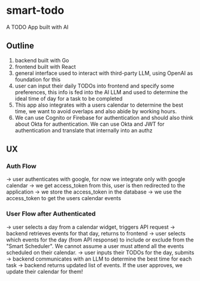# smart-todo
A TODO App built with AI

## Outline
1. backend built with Go
2. frontend built with React
3. general interface used to interact with third-party LLM, using OpenAI as
   foundation for this
4. user can input their daily TODOs into frontend and specify some preferences,
   this info is fed into the AI LLM and used to determine the ideal time of day
for a task to be completed
5. This app also integrates with a users calendar to determine the best time, we
   want to avoid overlaps and also abide by working hours.
6. We can use Cognito or Firebase for authentication and should also think
   about Okta for authentication. We can use Okta and JWT for authentication and
translate that internally into an authz


## UX
### Auth Flow
-> user authenticates with google, for now we integrate only with google calendar
-> we get access_token from this, user is then redirected to the application
-> we store the access_token in the database
-> we use the access_token to get the users calendar events

### User Flow after Authenticated
-> user selects a day from a calendar widget, triggers API request
   -> backend retrieves events for that day, returns to frontend
-> user selects which events for the day (from API response) to include or exclude from the "Smart Scheduler". We cannot assume a user must attend all the events scheduled on their calendar.
-> user inputs their TODOs for the day, submits
   -> backend communicates with an LLM to determine the best time for each task
-> backend returns updated list of events. If the user approves, we update their calendar for them!